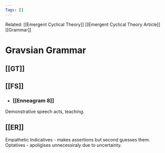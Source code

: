 ```yaml
---
Tags: []
---
```

Related: [[Emergent Cyclical Theory]] [[Emergent Cyclical Theory Article]] [[Grammar]]
# Gravsian Grammar

## [[GT]]

## [[FS]]
- ### [[Enneagram 8]]
Demonstrative speech acts, teaching. 

## [[ER]]
Empathetic 
Indicatives - makes assertions but second guesses them. 
Optatives - apoligises unnecessiraly due to uncertainty.

